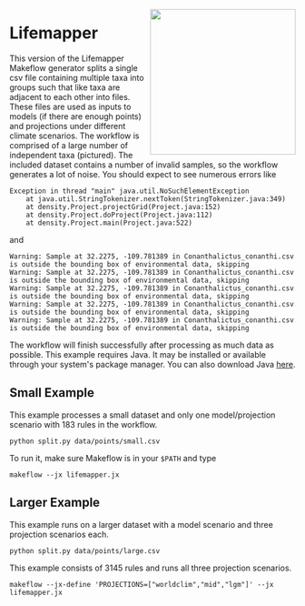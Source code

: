 <img align=right src=lifemapper.png width=256></img>

# Lifemapper

This version of the Lifemapper Makeflow generator splits a single csv file 
containing multiple taxa into groups such that like taxa are adjacent to each
other into files.  These files are used as inputs to models (if there are
enough points) and projections under different climate scenarios.
The workflow is comprised of a large number of independent taxa (pictured).
The included dataset contains a number of invalid samples,
so the workflow generates a lot of noise.
You should expect to see numerous errors like

    Exception in thread "main" java.util.NoSuchElementException
        at java.util.StringTokenizer.nextToken(StringTokenizer.java:349)
        at density.Project.projectGrid(Project.java:152)
        at density.Project.doProject(Project.java:112)
        at density.Project.main(Project.java:522)

and

    Warning: Sample at 32.2275, -109.781389 in Conanthalictus_conanthi.csv is outside the bounding box of environmental data, skipping
    Warning: Sample at 32.2275, -109.781389 in Conanthalictus_conanthi.csv is outside the bounding box of environmental data, skipping
    Warning: Sample at 32.2275, -109.781389 in Conanthalictus_conanthi.csv is outside the bounding box of environmental data, skipping
    Warning: Sample at 32.2275, -109.781389 in Conanthalictus_conanthi.csv is outside the bounding box of environmental data, skipping
    Warning: Sample at 32.2275, -109.781389 in Conanthalictus_conanthi.csv is outside the bounding box of environmental data, skipping

The workflow will finish successfully after processing as much data as possible.
This example requires Java.
It may be installed or available through your system's package manager.
You can also download Java [here](https://java.com/en/download/manual.jsp).

## Small Example

This example processes a small dataset and only one model/projection scenario with 183 rules in the workflow.

    python split.py data/points/small.csv

To run it, make sure Makeflow is in your `$PATH` and type

    makeflow --jx lifemapper.jx

## Larger Example

This example runs on a larger dataset with a model scenario
and three projection scenarios each.

    python split.py data/points/large.csv

This example consists of 3145 rules and runs all three projection scenarios.

    makeflow --jx-define 'PROJECTIONS=["worldclim","mid","lgm"]' --jx lifemapper.jx
